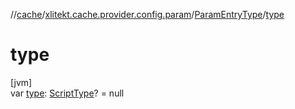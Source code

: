 //[cache](../../../index.md)/[xlitekt.cache.provider.config.param](../index.md)/[ParamEntryType](index.md)/[type](type.md)

# type

[jvm]\
var [type](type.md): [ScriptType](../../xlitekt.cache.provider.config/-script-type/index.md)? = null
